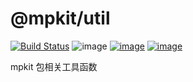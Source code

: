 # @mpkit/util

[![Build Status](https://travis-ci.org/imingyu/mpkit.svg?branch=master)](https://travis-ci.org/imingyu/mpkit)
![image](https://img.shields.io/npm/l/@mpkit/util.svg)
[![image](https://img.shields.io/npm/v/@mpkit/util.svg)](https://www.npmjs.com/package/@mpkit/util)
[![image](https://img.shields.io/npm/dt/@mpkit/util.svg)](https://www.npmjs.com/package/@mpkit/util)

mpkit 包相关工具函数
